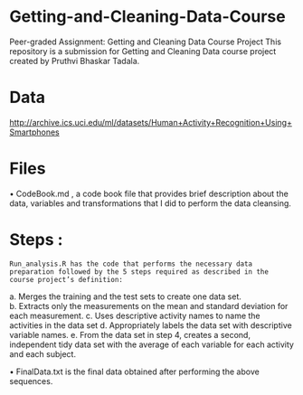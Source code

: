 # Getting-and-Cleaning-Data-Course
Peer-graded Assignment: Getting and Cleaning Data Course Project
This repository is a submission for Getting and Cleaning Data course project created by Pruthvi Bhaskar Tadala.

# Data
http://archive.ics.uci.edu/ml/datasets/Human+Activity+Recognition+Using+Smartphones

# Files
•	CodeBook.md , a code book file that provides brief description about the data, variables and  transformations that I did to perform the data cleansing.

# Steps :
	Run_analysis.R has the code that performs the necessary data preparation followed by the 5 steps required as described in the course project’s definition:
  
a.	Merges the training and the test sets to create one data set. \
b.	Extracts only the measurements on the mean and standard deviation for each measurement.
c.	Uses descriptive activity names to name the activities in the data set
d.	Appropriately labels the data set with descriptive variable names.
e.	From the data set in step 4, creates a second, independent tidy data set with the average of each variable for each activity and each subject.

•	FinalData.txt is the final data obtained after performing the above sequences.
